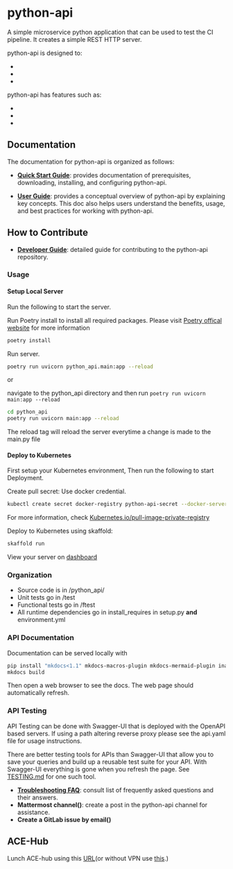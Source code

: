 # python-api

A simple microservice python application that can be used to test the CI pipeline. It creates a simple REST HTTP server.

python-api is designed to:

- <!--replace this with purpose 1-->
- <!--replace this with purpose 2-->
- <!--replace this with purpose 3 or delete, and so on-->

python-api has features such as:

- <!--replace this with feature 1-->
- <!--replace this with feature 2-->
- <!--replace this with feature 3 or delete, and so on-->

## Documentation

The documentation for python-api is organized as follows:

- **[Quick Start Guide](docs/quick-start-guide.md)**: provides documentation of prerequisites, downloading, installing, and configuring python-api.
<!--Modify the description above, as needed, based on the product and what sections are actually in the doc -->
- **[User Guide](docs/user-guide.md)**: provides a conceptual overview of python-api by explaining key concepts. This doc also helps users understand the benefits, usage, and best practices for working with python-api.

## How to Contribute

- **[Developer Guide](docs/developer-guide.md)**: detailed guide for contributing to the python-api repository.

### Usage

#### Setup Local Server

Run the following to start the server.

Run Poetry install to install all required packages.
Please visit [Poetry offical website](https://python-poetry.org/docs/basic-usage/) for more information

```bash
poetry install
```

Run server.

```bash
poetry run uvicorn python_api.main:app --reload
```

or

navigate to the python_api directory and then run
`poetry run uvicorn main:app --reload`

```bash
cd python_api 
poetry run uvicorn main:app --reload
```

The reload tag will reload the server everytime a change is made to the main.py file

#### Deploy to Kubernetes

First setup your Kubernetes environment,
Then run the following to start Deployment.

Create pull secret:
Use docker credential.

```bash
kubectl create secret docker-registry python-api-secret --docker-server=<your-registry-server> --docker-username=<your-name> --docker-password=<project access token or a deploy token> --docker-email=<your-email>
```

For more information, check [Kubernetes.io/pull-image-private-registry](https://kubernetes.io/docs/tasks/configure-pod-container/pull-image-private-registry/)

Deploy to Kubernetes using skaffold:

```bash
skaffold run
```

View your server on [dashboard](https://dashboard.lion.act3-ace.ai/)

### Organization

- Source code is in /python_api/
- Unit tests go in /test
- Functional tests go in /ftest
- All runtime dependencies go in install_requires in setup.py **and** environment.yml

### API Documentation

Documentation can be served locally with

```bash
pip install "mkdocs<1.1" mkdocs-macros-plugin mkdocs-mermaid-plugin inari[mkdocs] pymdown-extensions
mkdocs build
```

Then open a web browser to see the docs.  The web page should automatically refresh.

### API Testing

API Testing can be done with Swagger-UI that is deployed with the OpenAPI based servers.  If using a path altering reverse proxy please see the api.yaml file for usage instructions.

There are better testing tools for APIs than Swagger-UI that allow you to save your queries and build up a reusable test suite for your API.  With Swagger-UI everything is gone when you refresh the page.
See [TESTING.md](ftest/TESTING.md) for one such tool.

- **[Troubleshooting FAQ](docs/troubleshooting-faq.md)**: consult list of frequently asked questions and their answers.
- **Mattermost channel(<!-- replace this with a URL and make link active -->)**: create a post in the python-api channel for assistance.
- **Create a GitLab issue by email(<!-- replace this with a URL and make link active -->)**

## ACE-Hub

Lunch ACE-hub using this [URL](https://hub.lion.act3-ace.ai/environments/0?replicas=1&image=reg.git.act3-ace.com/neuroscience-research/programming-practice/python-api/cicd:latest&hubName=python-api&proxyType=normal&resources[cpu]=1&resources[memory]=1Gi&shm=64Mi)(or without VPN use [this](https://hub.ace.act3.ai/environments/0?replicas=1&image=reg.git.act3-ace.com/neuroscience-research/programming-practice/python-api/cicd:latest&hubName=python-api&proxyType=normal&resources[cpu]=1&resources[memory]=1Gi&shm=64Mi).)
